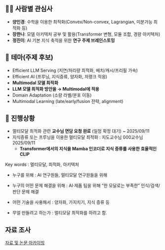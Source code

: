 ## 🙋‍♀️ 사람별 관심사
- **양인경**: 수학을 이용한 최적화(Convex/Non-convex, Lagrangian, 미분가능 최적화 등)
- **장한나**: 모델 아키텍처 공부 및 활용(Transformer 변형, 모듈 조합, 경량 아키텍처)
- **정진이**: AI 기본 지식 축적을 위한 **연구 주제 브레인스토밍**

## 🎯 테마(주제 후보)
- Efficient LLM Serving (지연/처리량 최적화, 배치/캐시/프리필 가속)
- Efficient AI (프루닝, 지식증류, 양자화, 저랭크 적응)
- **Multimodal 모델 최적화**
- **LLM 모델 최적화 방안을 → Multimodal에 적용**
- Domain Adaptation (소량 라벨/분포 이동)
- Multimodal Learning (late/early/fusion 전략, alignment)

## 📌 진행상황
- 멀티모달 최적화 관련 **교수님 면담 요청 완료** (일정 확정 대기) ~ 2025/09/11
- 지식증류 또는 프루닝을 이용한 멀티모달 최적화 : 지도교수님 000교수님 2025/09/11
  - **Transformer에서의 지식을 Mamba 인코더로 지식 증류를 사용한 효율적인 CLIP**

Key words : 멀티모달, 최적화, 아키텍처

- 누구를 위해 : AI 연구원들, 멀티모달 연구원들을 위해

- 누구의 어떤 문제 해결을 위해 : AI·제품 팀을 위해 “한 모달로는 부족한” 인식/검색/판단 문제 해결

- 어떤 기술을 사용해서 : 양자화, 가지치기, 지식 증류 등

- 무얼 만들려고 하는가 : 멀티모달 최적화를 하려고 함.

## 자료 조사 
[자료 및 논문 아카이빙](https://www.notion.so/264c99778d8280bcbf8af568594f13d1?v=264c99778d8280c19948000ca0c21983)
